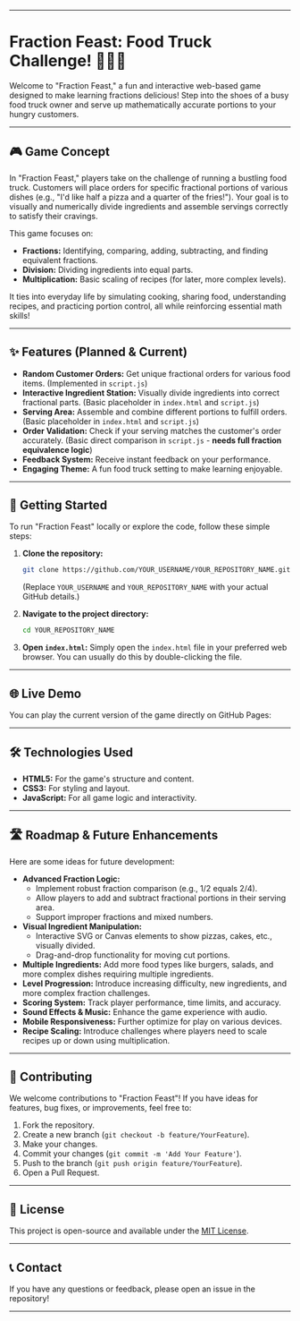 -----

# Fraction Feast: Food Truck Challenge\! 🚚🍕🍟

Welcome to "Fraction Feast," a fun and interactive web-based game designed to make learning fractions delicious\! Step into the shoes of a busy food truck owner and serve up mathematically accurate portions to your hungry customers.

-----

## 🎮 Game Concept

In "Fraction Feast," players take on the challenge of running a bustling food truck. Customers will place orders for specific fractional portions of various dishes (e.g., "I'd like half a pizza and a quarter of the fries\!"). Your goal is to visually and numerically divide ingredients and assemble servings correctly to satisfy their cravings.

This game focuses on:

  * **Fractions:** Identifying, comparing, adding, subtracting, and finding equivalent fractions.
  * **Division:** Dividing ingredients into equal parts.
  * **Multiplication:** Basic scaling of recipes (for later, more complex levels).

It ties into everyday life by simulating cooking, sharing food, understanding recipes, and practicing portion control, all while reinforcing essential math skills\!

-----

## ✨ Features (Planned & Current)

  * **Random Customer Orders:** Get unique fractional orders for various food items. (Implemented in `script.js`)
  * **Interactive Ingredient Station:** Visually divide ingredients into correct fractional parts. (Basic placeholder in `index.html` and `script.js`)
  * **Serving Area:** Assemble and combine different portions to fulfill orders. (Basic placeholder in `index.html` and `script.js`)
  * **Order Validation:** Check if your serving matches the customer's order accurately. (Basic direct comparison in `script.js` - **needs full fraction equivalence logic**)
  * **Feedback System:** Receive instant feedback on your performance.
  * **Engaging Theme:** A fun food truck setting to make learning enjoyable.

-----

## 🚀 Getting Started

To run "Fraction Feast" locally or explore the code, follow these simple steps:

1.  **Clone the repository:**

    ```bash
    git clone https://github.com/YOUR_USERNAME/YOUR_REPOSITORY_NAME.git
    ```

    (Replace `YOUR_USERNAME` and `YOUR_REPOSITORY_NAME` with your actual GitHub details.)

2.  **Navigate to the project directory:**

    ```bash
    cd YOUR_REPOSITORY_NAME
    ```

3.  **Open `index.html`:**
    Simply open the `index.html` file in your preferred web browser. You can usually do this by double-clicking the file.

-----

## 🌐 Live Demo

You can play the current version of the game directly on GitHub Pages:


-----

## 🛠️ Technologies Used

  * **HTML5:** For the game's structure and content.
  * **CSS3:** For styling and layout.
  * **JavaScript:** For all game logic and interactivity.

-----

## 🛣️ Roadmap & Future Enhancements

Here are some ideas for future development:

  * **Advanced Fraction Logic:**
      * Implement robust fraction comparison (e.g., $1/2$ equals $2/4$).
      * Allow players to add and subtract fractional portions in their serving area.
      * Support improper fractions and mixed numbers.
  * **Visual Ingredient Manipulation:**
      * Interactive SVG or Canvas elements to show pizzas, cakes, etc., visually divided.
      * Drag-and-drop functionality for moving cut portions.
  * **Multiple Ingredients:** Add more food types like burgers, salads, and more complex dishes requiring multiple ingredients.
  * **Level Progression:** Introduce increasing difficulty, new ingredients, and more complex fraction challenges.
  * **Scoring System:** Track player performance, time limits, and accuracy.
  * **Sound Effects & Music:** Enhance the game experience with audio.
  * **Mobile Responsiveness:** Further optimize for play on various devices.
  * **Recipe Scaling:** Introduce challenges where players need to scale recipes up or down using multiplication.

-----

## 🤝 Contributing

We welcome contributions to "Fraction Feast"\! If you have ideas for features, bug fixes, or improvements, feel free to:

1.  Fork the repository.
2.  Create a new branch (`git checkout -b feature/YourFeature`).
3.  Make your changes.
4.  Commit your changes (`git commit -m 'Add Your Feature'`).
5.  Push to the branch (`git push origin feature/YourFeature`).
6.  Open a Pull Request.

-----

## 📄 License

This project is open-source and available under the [MIT License](https://www.google.com/search?q=LICENSE).

-----

## 📞 Contact

If you have any questions or feedback, please open an issue in the repository\!

-----
